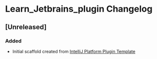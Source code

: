 <!-- Keep a Changelog guide -> https://keepachangelog.com -->

# Learn_Jetbrains_plugin Changelog

## [Unreleased]
### Added
- Initial scaffold created from [IntelliJ Platform Plugin Template](https://github.com/JetBrains/intellij-platform-plugin-template)
